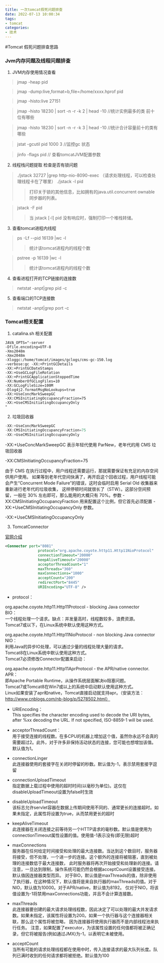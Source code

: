 ```yaml
---
title: 一次tomcat假死问题排查
date: 2022-07-13 10:00:34
tags: 
- tomcat
categories:
- 技术
---
```


#Tomcat 假死问题排查思路

### Jvm内存问题及线程问题排查


1. JVM内存使用情况查看 
> jmap -heap pid

> jmap -dump:live,format=b,file=/home/xxxx.hprof pid

> jmap -histo:live 27151

> jmap -histo 18230 | sort -n -r -k 2 | head -10  //统计实例最多的类 前十位有哪些

> jmap -histo 18230 | sort -n -r -k 3 | head -10  //统计合计容量前十的类有哪些  

> jstat -gcutil pid 1000 3 //监控gc 状态

> jinfo -flags pid // 查看tomcatJVM配置参数


2. 线程栈问题提取 检查是否有锁问题
> ./jstack 32727 |grep http-nio-8090-exec （请求处理线程，可以检查处理线程卡在了哪里）
> ./jstack -l pid
>>打印关于锁的其他信息，比如拥有的java.util.concurrent ownable同步器的列表。

> jstack -F pid
>>当 jstack [-l] pid 没有响应时，强制打印一个堆栈转储。
>
3. 查看tomcat进程内线程

> ps -Lf --pid 16139 |wc -l
>>  统计该tomcat进程内的线程个数 

> pstree -p 16139 |wc -l
>> 统计该tomcat进程内的线程个数 

4. 查看进程打开的TCP链接的连接数
> netstat -anpt|grep pid  -c

5. 查看端口的TCP连接数
>   netstat -anpt|grep port -c


### Tomcat相关配置
1. catalina.sh 相关配置
```properties
JAVA_OPTS="-server 
-Dfile.encoding=UTF-8 
-Xms2048m 
-Xmx2048m
-Xloggc:/home/tomcat/images/gclogs/cms-gc-150.log
-verbose:gc -XX:+PrintGCDetails
-XX:+PrintGCDateStamps
-XX:+UseGCLogFileRotation
-XX:+PrintGCApplicationStoppedTime
-XX:NumberOfGCLogFiles=10
-XX:GCLogFileSize=100M
-Dlog4j2.formatMsgNoLookups=true
-XX:+UseConcMarkSweepGC
-XX:CMSInitiatingOccupancyFraction=75
-XX:+UseCMSInitiatingOccupancyOnly
"
```


2. 垃圾回收器
```java
-XX:+UseConcMarkSweepGC
-XX:CMSInitiatingOccupancyFraction=75
-XX:+UseCMSInitiatingOccupancyOnly 
```

-XX:+UseConcMarkSweepGC 
表示年轻代使用 ParNew，老年代的用 CMS 垃圾回收器

-XX:CMSInitiatingOccupancyFraction=75 

由于 CMS 在执行过程中，用户线程还需要运行，那就需要保证有充足的内存空间供用户使用。
如果等到老年代空间快满了，再开启这个回收过程，用户线程可能会产生“Concurrent Mode Failure”的错误，这时会临时启用 Serial Old 收集器来重新进行老年代的垃圾收集，
这样停顿时间就很长了（STW）。这部分空间预留，一般在 30% 左右即可，那么能用的大概只有 70%。参数 -XX:CMSInitiatingOccupancyFraction 用来配置这个比例，但它首先必须配置 -XX:+UseCMSInitiatingOccupancyOnly 参数。

-XX:+UseCMSInitiatingOccupancyOnly


3. TomcatConnector

[官网介绍](https://tomcat.apache.org/tomcat-7.0-doc/config/http.html#Introduction)

```xml
<Connector port="8081" 
               protocol="org.apache.coyote.http11.Http11NioProtocol"
               connectionTimeout="20000"
               keepAliveTimeout="20000"
               acceptorThreadCount="1"
               maxThreads="360"
               maxConnections="1000"
               acceptCount="200"       
               redirectPort="8445" 
               URIEncoding="UTF-8" />

```
>  <Connector port="8081" protocol="HTTP/1.1" connectionTimeout="20000" redirectPort="8445" URIEncoding="UTF-8" />

+  protocol：

org.apache.coyote.http11.Http11Protocol - blocking Java connector <br/>
BIO：<br/>
一个线程处理一个请求。缺点：并发量高时，线程数较多，浪费资源。<br/>
Tomcat7或以下，在Linux系统中默认使用这种方式。

org.apache.coyote.http11.Http11NioProtocol - non blocking Java connector<br/>
NIO：<br/>
利用Java的异步IO处理，可以通过少量的线程处理大量的请求。<br/>
Tomcat8在Linux系统中默认使用这种方式。<br/>
Tomcat7必须修改Connector配置来启动：<br/>
<Connector port="8080" protocol="org.apache.coyote.http11.Http11NioProtocol" connectionTimeout="20000" redirectPort="8443"/> 

org.apache.coyote.http11.Http11AprProtocol - the APR/native connector.<br/>
APR：<br/>
即Apache Portable Runtime，从操作系统层面解决io阻塞问题。<br/>
Tomcat7或Tomcat8在Win7或以上的系统中启动默认使用这种方式。<br/>
Linux如果安装了apr和native，Tomcat直接启动就支持apr。（安装方法：http://www.cnblogs.com/nb-blog/p/5278502.html）



+ URIEncoding：<br/>
This specifies the character encoding used to decode the URI bytes, after %xx decoding the URL. If not specified, ISO-8859-1 will be used.

+ acceptorThreadCount：<br/>
用于接受连接的线程数。在多CPU的机器上增加这个值，虽然你永远不会真的需要超过2。此外，对于许多非保持活动状态的连接，您可能也想增加该值。默认值为1。


+ connectionLinger<br/>
此连接器使用的套接字在关闭时停留的秒数。默认值为-1，表示禁用套接字逗留

+ connectionUploadTimeout<br/>
指定数据上载过程中使用的超时时间(以毫秒为单位)。这仅在disableUploadTimeout设置为false时生效

+ disableUploadTimeout<br/>
该标志允许servlet容器在数据上传期间使用不同的、通常更长的连接超时。如果未指定，此属性将设置为true，从而禁用更长的超时

+ keepAliveTimeout<br/>
此连接器在关闭连接之前等待另一个HTTP请求的毫秒数。默认值是使用为connectionTimeout属性设置的值。使用值-1表示没有(即无限)超时

+ maxConnections<br/>
服务器在任何给定时间接受和处理的最大连接数。当达到这个数目时，服务器将接受，但不处理，一个进一步的连接。这个额外的连接将被阻塞，直到被处理的连接数低于最大连接数，
此时服务器将再次开始接受和处理新的连接。请注意，一旦达到限制，操作系统可能仍然会根据acceptCount设置接受连接。默认值因连接器类型而异。
对于BIO，默认值是maxThreads的值，除非使用了执行器，在这种情况下，默认值将是来自执行器的maxThreads的值。对于NIO，默认值为10000。对于APR/native，默认值为8192。 
仅对于NIO，将该值设置为-1将禁用maxConnections功能，并且不会计算连接数。

+ maxThreads<br/>
此连接器要创建的最大请求处理线程数，因此决定了可以处理的最大并发请求数。如果未指定，该属性将设置为200。如果一个执行器与这个连接器相关联，那么这个属性将被忽略，
因为连接器将使用执行器而不是内部线程池来执行任务。
注意，如果配置了executor，为该属性设置的任何值都将被正确记录，但它将被报告(例如通过JMX)为-1，以表明它未被使用。

+ acceptCount<br/>
当所有可能的请求处理线程都在使用中时，传入连接请求的最大队列长度。队列已满时收到的任何请求都将被拒绝。默认值为100
